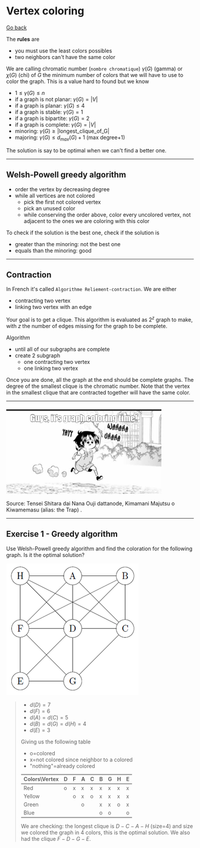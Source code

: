 # Vertex coloring

[Go back](..#graph-coloring-problems)

The **rules** are

* you must use the least colors possibles
* two neighbors can't have the same color

We are calling chromatic number (``nombre chromatique``)
$\gamma(G)$ (gamma) or $\chi(G)$ (chi) of $G$ the minimum
number of colors that we will have to use to color the graph.
This is a value hard to found but we know

* $1 \le \gamma(G) \le n$
* if a graph is not planar: $\gamma(G)=|V|$
* if a graph is planar: $\gamma(G) \le 4$
* if a graph is stable: $\gamma(G)=1$
* if a graph is bipartite: $\gamma(G)=2$
* if a graph is complete: $\gamma(G)=|V|$
* minoring: $\gamma(G) \ge |\text{longest_clique_of_G}|$
* majoring: $\gamma(G) \le d_{max}(G)+1$ <span class="tms">(max degree+1)</span>

The solution is say to be optimal when we can't find
a better one.

<hr class="sr">

## Welsh-Powell greedy algorithm

* order the vertex by decreasing degree
* while all vertices are not colored
    * pick the first not colored vertex
    * pick an unused color
    * while conserving the order above, color every uncolored
      vertex, not adjacent to the ones we are coloring with
      this color

To check if the solution is the best one, check if
the solution is

* greater than the minoring: not the best one
* equals than the minoring: good

<hr class="sl">

## Contraction

In French it's called ``Algorithme Reliement-contraction``.
We are either

* contracting two vertex
* linking two vertex with an edge

Your goal is to get a clique. This algorithm is
evaluated as $2^z$ graph to make, with $z$ the number
of edges missing for the graph to be complete.

Algorithm

* until all of our subgraphs are complete
* create 2 subgraph
    * one contracting two vertex
    * one linking two vertex

Once you are done, all the graph at the end should be
complete graphs. The degree of the smallest clique is
the chromatic number. Note that the vertex in the smallest
clique that are contracted together will have the same
color.

<hr class="sr">

![](images/Tensei_Shitara_dai_Nana_Ouji_dattanode,_Kimamani_Majutsu_o_Kiwamemasu.png)

Source: Tensei Shitara dai Nana Ouji dattanode, Kimamani Majutsu o Kiwamemasu
<span class="tms">
(alias: the Trap)
</span>.

<hr class="sl">

## Exercise 1 - Greedy algorithm

Use Welsh-Powell greedy algorithm and find
the coloration for the following graph. Is it the
optimal solution?

![](images/coloring1.png)

<blockquote class="spoiler">

* $d(D)=7$
* $d(F)=6$
* $d(A)=d(C)=5$
* $d(B)=d(G)=d(H)=4$
* $d(E)=3$

Giving us the following table

* o=colored
* x=not colored since neighbor to a colored
* "nothing"=already colored

<table class="table table-striped table-bordered">
    <thead>
        <tr>
            <th>Colors\Vertex</th>
            <th>D</th>
            <th>F</th>
            <th>A</th>
            <th>C</th>
            <th>B</th>
            <th>G</th>
            <th>H</th>
            <th>E</th>
        </tr>
    </thead>
    <tbody>
        <tr>
            <td>Red</td>
            <td>o</td>
            <td>x</td>
            <td>x</td>
            <td>x</td>
            <td>x</td>
            <td>x</td>
            <td>x</td>
            <td>x</td>
        </tr>
        <tr>
            <td>Yellow</td>
            <td></td>
            <td>o</td>
            <td>x</td>
            <td>o</td>
            <td>x</td>
            <td>x</td>
            <td>x</td>
            <td>x</td>
        </tr>
        <tr>
            <td>Green</td>
            <td></td>
            <td></td>
            <td>o</td>
            <td></td>
            <td>x</td>
            <td>x</td>
            <td>o</td>
            <td>x</td>
        </tr>
        <tr>
            <td>Blue</td>
            <td></td>
            <td></td>
            <td></td>
            <td></td>
            <td>o</td>
            <td>o</td>
            <td></td>
            <td>o</td>
        </tr>
    </tbody>
</table>

We are checking: the longest clique
is $D-C-A-H$ (size=4) and size we colored the graph
in $4$ colors, this is the optimal solution. We
also had the clique $F-D-G-E$.
</blockquote>